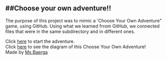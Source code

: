 ##Choose your own adventure!!
----------------------  
The purpose of this project was to mimic a 'Choose
Your Own Adventure" game, using GitHub. Using what we 
learned frrom GitHub, we connected files that were in the same 
subdirectory and in different ones. 

Click [here](first-day-college.md) to start the adventure.  
Click [here](https://docs.google.com/a/hstat.org/drawings/d/1_Yr3L4wbEvxSnzUfSghYzmoasOnVBZSUgtjfo_i9_nE/edit?usp=sharing) to see the diagram of this Choose Your Own Adventure!  
Made by [Ms Baerga](https://github.com/lbaerga) 